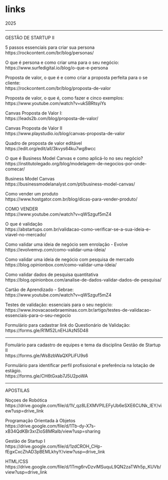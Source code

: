 # links
<p>2025</p>
<hr>
<p>GESTÃO DE STARTUP II</p>
<p>
    5 passos essenciais para criar sua persona<br>
    https://rockcontent.com/br/blog/personas/
</p>
<p>
    O que é persona e como criar uma para o seu negócio:<br>
    https://www.surfedigital.io/blog/o-que-e-persona
</p>
<p>
    Proposta de valor, o que é e como criar a proposta perfeita para o se cliente:<br>
    https://rockcontent.com/br/blog/proposta-de-valor
</p>
<p>
    Proposta de valor, o que é, como fazer e cinco exemplos:<br>
    https://www.youtube.com/watch?v=ukSBRtsyiYs
</p>
<p>
    Canvas Proposta de Valor I:<br>
    https://leads2b.com/blog/proposta-de-valor/
</p>
<p>
    Canvas Proposta de Valor II<br>
    https://www.playstudio.io/blog/canvas-proposta-de-valor
</p>
<p>
    Quadro de proposta de valor editável<br>
    https://edit.org/edit/all/3kvys64ku7wg8wcc
</p>
<p>
    O que é Business Model Canvas e como aplicá-lo no seu negócio?<br>
    https://institutolegado.org/blog/modelagem-de-negocios-por-onde-comecar/
</p>
<p>
    Business Model Canvas<br>
    https://businessmodelanalyst.com/pt/business-model-canvas/
</p>
<p>
    Como vender um produto<br>
    https://www.hostgator.com.br/blog/dicas-para-vender-produto/
</p>
<p>
    COMO VENDER<br>
    https://www.youtube.com/watch?v=qWSzguf5mZ4
</p>
<p>
    O que é validação<br>
    https://abstartups.com.br/validacao-como-verificar-se-a-sua-ideia-e-viavel-no-mercado/
</p>
<p>
    Como validar uma ideia de negócio sem enrolação - Evolve<br>
    https://evolvemvp.com/como-validar-uma-ideia/
</p>
<p>
    Como validar uma ideia de negócio com pesquisa de mercado<br>
    https://blog.opinionbox.com/como-validar-uma-ideia/
</p>
<p>
    Como validar dados de pesquisa quantitativa<br>
    https://blog.opinionbox.com/analise-de-dados-validar-dados-de-pesquisa/
</p>
<p>
    Cartão de Aprendizado - Sebrae:<br>
    https://www.youtube.com/watch?v=qWSzguf5mZ4
</p>
<p>
    Testes de validação: essenciais para o seu negócio: <br>
    https://www.inovacaosebraeminas.com.br/artigo/testes-de-validacao-essenciais-para-o-seu-negocio
</p>
<p>
    Formulário para cadastrar link do Questionário de Validação: <br>
    https://forms.gle/R1M52LnEHJAzN5D48
</p>
<hr>
<p>
    Fomulário para cadastro de equipes e tema da disciplina Gestão de Startup II<br>
    https://forms.gle/WsBzbWaQXPLiFU9s6
</p>
Formulário para identificar perfil profissional e preferência na lotação de estágio.<br>
https://forms.gle/CH6tGxab7J5U2poWA
<br><hr>
<p>APOSTILAS</p>
<p>
    Noçoes de Robótica<br>
    https://drive.google.com/file/d/1V_qz8LEXMVPILEFyUb6eSXE6CUNk_IEY/view?usp=drive_link
</p>
<p>
    Programação Orientada à Objetos<br>
    https://drive.google.com/file/d/1Tb-dy-X7s-xB34QdKBr3xrZloS8MRaIb/view?usp=sharing
</p>
<p>
    Gestão de Startup I<br>
    https://drive.google.com/file/d/1zdCROH_CHp-fEgxCxcZhAD3pBEMLkhyY/view?usp=drive_link
</p>
<p>
    HTML/CSS<br>
    https://drive.google.com/file/d/1Tmg6rvDzvlMSuquL9QN2zaTWh5p_KUVb/view?usp=drive_link
</p>



